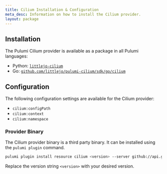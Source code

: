 ```yaml
---
title: Cilium Installation & Configuration
meta_desc: Information on how to install the Cilium provider.
layout: package
---
```


## Installation

The Pulumi Cilium provider is available as a package in all Pulumi languages:

* Python: [`littlejo-cilium`](https://pypi.org/project/littlejo-cilium/)
* Go: [`github.com/littlejo/pulumi-cilium/sdk/go/cilium`](https://pkg.go.dev/github.com/littlejo/pulumi-cilium/sdk/go/cilium)

## Configuration

The following configuration settings are available for the Cilium provider:

* `cilium:configPath`
* `cilium:context`
* `cilium:namespace`

### Provider Binary

The Cilium provider binary is a third party binary. It can be installed using the `pulumi plugin` command.

```bash
pulumi plugin install resource cilium <version> --server github://api.github.com/littlejo
```

Replace the version string `<version>` with your desired version.
